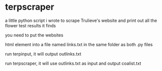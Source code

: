 # terpscraper
a little python script i wrote to scrape Trulieve's website and print out all the flower test results it finds

you need to put the websites <main id="maincontent" class="page-main"> html element into a file named links.txt in the same folder as both .py files

run terpinput, it will output outlinks.txt

run terpscraper, it will use outlinks.txt as input and output coalist.txt
